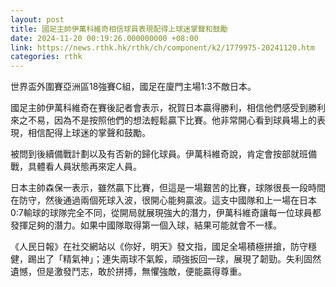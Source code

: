 ```yaml
---
layout: post
title: 國足主帥伊萬科維奇相信球員表現配得上球迷掌聲和鼓勵
date: 2024-11-20 00:19:26.000000000 +08:00
link: https://news.rthk.hk/rthk/ch/component/k2/1779975-20241120.htm
categories: rthk
---
```


世界盃外圍賽亞洲區18強賽C組，國足在廈門主場1:3不敵日本。

國足主帥伊萬科維奇在賽後記者會表示，祝賀日本贏得勝利，相信他們感受到勝利來之不易，因為不是按照他們的想法輕鬆贏下比賽。他非常開心看到球員場上的表現，相信配得上球迷的掌聲和鼓勵。

被問到後續備戰計劃以及有否新的歸化球員。伊萬科維奇說，肯定會按部就班備戰，具體看人員狀態再來定人員。

日本主帥森保一表示，雖然贏下比賽，但這是一場艱苦的比賽，球隊很長一段時間在防守，然後通過兩個死球入波，很開心能夠贏波。這支中國隊和上一場在日本0:7輸球的球隊完全不同，從開局就展現強大的潛力，伊萬科維奇讓每一位球員都發揮足夠的潛力。如果中國隊取得第一個入球，結果可能就會不一樣。

《人民日報》在社交網站以《你好，明天》發文指，國足全場積極拼搶，防守穩健，踢出了「精氣神」；連失兩球不氣餒，頑強扳回一球，展現了韌勁。失利固然遺憾，但是激發鬥志，敢於拼搏，無懼強敵，便能贏得尊重。
